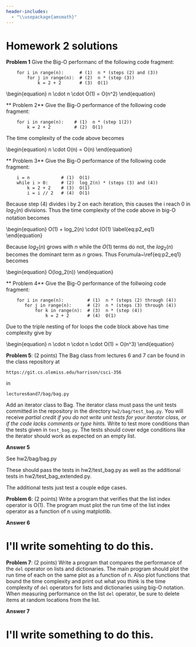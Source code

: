 ```yaml
---
header-includes:
  - "\\usepackage{amsmath}"
---
```


# Homework 2 solutions

<!--
These solutions are written in markdown using latex for math.  markdown is 
meant to be readable as text, but it doesn't handle math well.  latex provides the
best math editing environment I know, and pandoc can convert the markdown
into beautiful pdf using latex to render the math.

If I were writing a paper for publication, I would use latex directly
for everything, but I would not use it in a programming class, because markdown 
is recognized by many development tools including gitlab, github, and pycharm.

So that you don't have to figure out how to use pandoc, I committed the pdf file
directly into our class git repository.  git can store non-code, but git 
will not try to merge changes to such files.  Although I put the pdf in 
git, I only place non-code into git repositories sparingly.
-->

**Problem 1** Give the Big-O performanc of the following code fragment:

```
    for i in range(n):      # (1)  n * (steps (2) and (3))
        for j in range(n):  # (2)  n * (step (3))
            k = 2 + 2       # (3)  O(1)
```

\begin{equation}
  n \cdot n \cdot O(1) = O(n^2)
\end{equation}

** Problem 2** Give the Big-O performance of the following code fragment:

```
    for i in range(n):    # (1)  n * (step 1(2))
        k = 2 + 2         # (2)  O(1)
```

The time complexity of the code above becomes

\begin{equation}
  n \cdot O(n) = O(n)
\end{equation}

** Problem 3** Give the Big-O performance of the following code fragment:

```
    i = n            # (1)  O(1)
    while i > 0:     # (2)  log_2(n) * (steps (3) and (4))
        k = 2 + 2    # (3)  O(1)
        i = i // 2   # (4)  O(1)
```

Because step (4) divides i by 2 on each iteration, this causes
the i reach 0 in $log_2(n)$ divisions.  Thus the time complexity
of the code above in big-O notation becomes

\begin{equation}
   O(1) + log_2(n) \cdot (O(1)    \label{eq:p2_eq1}
\end{equation}

Because $log_2(n)$ grows with $n$ while the $O(1)$ terms do not, 
the $log_2(n)$ becomes the dominant term as $n$ grows.  Thus
Forumula~\ref{eq:p2_eq1} becomes

\begin{equation}
  O(log_2(n))
\end{equation}

** Problem 4** Give the Big-O performance of the follwoing code fragment:

```
    for i in range(n):         # (1)  n * (steps (2) through (4))
       for j in range(n):      # (2)  n * (steps (3) through (4))
           for k in range(n):  # (3)  n * (step (4))
               k = 2 + 2       # (4)  O(1)  
```

Due to the triple nesting of for loops the code block above has time
complexity give by 

\begin{equation}
  n \cdot n \cdot n \cdot O(1) = O(n^3)
\end{equation}


**Problem 5**: (2 points) The Bag class from lectures 6 and 7 can be
found in the class repository at

    https://git.cs.olemiss.edu/harrison/csci-356

in

    lectures6and7/bag/bag.py
    
Add an iterator class to Bag.  The iterator class must pass the unit
tests committed in the repository in the directory
`hw2/bag/test_bag.py`.  You will receive *partial credit if you do not
write unit tests for your iterator class, or if the code lacks comments
or type hints.*  Write to test more conditions than the tests given
in `test_bag.py`.  The tests should cover edge conditions like the 
iterator should work as expected on an empty list.

**Answer 5**

See hw2/bag/bag.py

These should pass the tests in hw2/test_bag.py as well as the
additional tests in hw2/test_bag_extended.py.

The additional tests just test a couple edge cases.


**Problem 6**: (2 points) Write a program that verifies that the list
index operator is O(1).  The program must plot the run time of the
list index operator as a function of n using matplotlib.

**Answer 6**

# I'll write somehting to do this.


**Problem 7**: (2 points) Write a program that compares the performance of the
`del` operator on lists and dictionaries.  The main program should plot
the run time of each on the same plot as a function of n.  Also plot
functions that bound the time complexity and print out what you think
is the time complexity of `del` operators for lists and dictionaries
using big-O notation.  When measuring performance on the list `del`
operator, be sure to delete items at random locations from the list.

**Answer 7**

# I'll write something to do this.